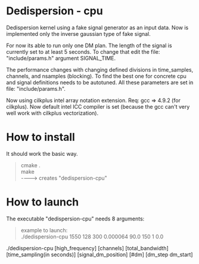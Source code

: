 Dedispersion - cpu
==================
Dedispersion kernel using a fake signal generator as an input data. Now is implemented only the inverse gaussian type of fake signal.

For now its able to run only one DM plan. The length of the signal is currently set to at least 5 seconds. To change that edit the file: "include/params.h" argument SIGNAL_TIME. 

The performance changes with changing defined divisions in time_samples, channels, and nsamples (blocking). To find the best one for concrete cpu and signal definitions needs to be autotuned. All these parameters are set in file: "include/params.h".

Now using cilkplus intel array notation extension. 
Req: gcc => 4.9.2 (for cilkplus).
     Now default intel ICC compiler is set (because the gcc can't very well work with cilkplus vectorization).

How to install
==============
It should work the basic way.  
  > cmake .    
  > make    
  > ----> creates "dedispersion-cpu"

How to launch
=============
The executable "dedispersion-cpu" needs 8 arguments:

  > example to launch:  
  >  ./dedispersion-cpu 1550 128 300 0.000064 90.0 150 1 0.0
    
./dedispersion-cpu [high_frequency] [channels] [total_bandwidth] [time_sampling(in seconds)] [signal_dm_position] [#dm] [dm_step dm_start]
